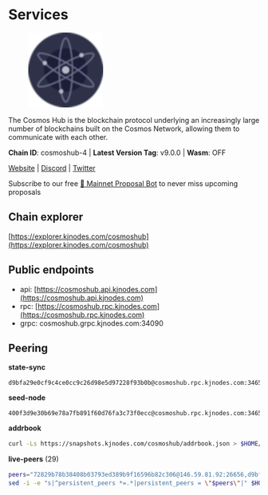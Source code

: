 # Services

<figure><img src="https://raw.githubusercontent.com/kj89/cosmos-images/main/logos/cosmoshub.png" width="150" alt=""><figcaption></figcaption></figure>

The Cosmos Hub is the blockchain protocol underlying an  increasingly large number of blockchains built on the  Cosmos Network, allowing them to communicate with each other.

**Chain ID**: cosmoshub-4 | **Latest Version Tag**: v9.0.0 | **Wasm**: OFF

[Website](https://hub.cosmos.network) | [Discord](https://discord.gg/cosmosnetwork) | [Twitter](https://twitter.com/cosmoshub)



Subscribe to our free [🤖 Mainnet Proposal Bot](https://t.me/kjnodes_proposal_bot) to never miss upcoming proposals


## Chain explorer
[https://explorer.kjnodes.com/cosmoshub](https://explorer.kjnodes.com/cosmoshub)

## Public endpoints

* api: [https://cosmoshub.api.kjnodes.com](https://cosmoshub.api.kjnodes.com)
* rpc: [https://cosmoshub.rpc.kjnodes.com](https://cosmoshub.rpc.kjnodes.com)
* grpc: cosmoshub.grpc.kjnodes.com:34090

## Peering

**state-sync**

```text
d9bfa29e0cf9c4ce0cc9c26d98e5d97228f93b0b@cosmoshub.rpc.kjnodes.com:34656
```

**seed-node**

```text
400f3d9e30b69e78a7fb891f60d76fa3c73f0ecc@cosmoshub.rpc.kjnodes.com:34659
```

**addrbook**
```bash
curl -Ls https://snapshots.kjnodes.com/cosmoshub/addrbook.json > $HOME/.gaia/config/addrbook.json
```

**live-peers** (29)
```bash
peers="72829b78b38408b03793ed389b9f16596b82c306@146.59.81.92:26656,d9bfa29e0cf9c4ce0cc9c26d98e5d97228f93b0b@65.109.88.38:34656,ca5011c44fd74d95e7fca487c69e301df195750c@65.108.122.246:26726,e0ab6c5cc86959853f499236b8297344802ac5f4@5.161.139.201:26656,32bdba6ced12cdf2e534566e6c3d66ee2f7ef494@84.244.95.229:26656,1cce99042f884d669e7287e3e362bff8e385c63e@46.4.79.183:26726,b858ca4f3fed2c36b949cf67188b126e2542a39a@135.181.215.115:26726,1279eae188599463661c3e2b9ab492615a6d7079@65.108.235.32:2010,af58be7e0c9b36b506df93b3e1b34e5bd27fd9b8@65.109.43.75:27001,f05ddce65f1e75babe01d05fef1bce5d8ffe0972@54.177.181.170:26656,3c99aba53d77d9b86efb9a7a74037761360086e6@18.139.147.9:26656,36515aac2a928e227e7dc793a548b35b54bec974@45.63.82.80:26656,b6b9bc1a0c18d12be759111bb3a0d9a8958120c7@57.128.20.184:26656,0eeb20e044d632b279e67f2fe91f50e4fceab1fd@159.223.223.84:26656,c1e437f73b8889b78ea34981e7c349157ad80284@107.135.15.66:26656,6ecca845883e9273062ee515d2657080e6539d9e@65.109.32.148:26726,81062b9a8807a1229543b84bae2898c50a1b1dfc@52.211.169.132:26656,9d855646226f0f0737a3ce77db3ce950b92ce7cc@172.104.70.123:26656,3a436bbfdef463779c9593903063aa174879fa2e@54.159.132.131:26656,df1b21a6a92c6045946b2263ada344628ee9a8b6@74.118.143.189:26656,9edd51012df3a09395a48eb68a84723d6308e08c@35.212.116.100:26656,460967e46cc013e5e3eb365c1a8d271b0662549f@35.208.242.182:26656,3da88430414ec9084c8983fe4d462cce655ff1f3@51.222.245.114:26656,971ed177b284db42108187867cb8694df48ac742@95.217.205.41:26656,1da54d20c7339713f1d6d28dd2117087dd33d0ca@5.9.59.145:26656,25d3ec5a00235fe95d7a87bab54f03b6ac1962ba@34.78.95.235:26656,1be2bc01d01005833c538dedf11b23207cbb43f1@34.145.0.60:26656,281cc57298f0ff485f8ea2d6c24091273fcea4f3@65.108.234.159:26656,9e14c8c48776a789f7029e88c260b2a6cbbf1417@35.212.85.141:26656"
sed -i -e "s|^persistent_peers *=.*|persistent_peers = \"$peers\"|" $HOME/.gaia/config/config.toml
```
